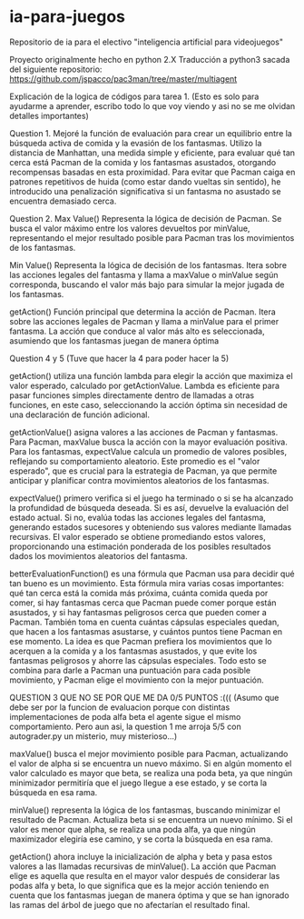 # ia-para-juegos
Repositorio de ia para el electivo "inteligencia artificial para videojuegos"

Proyecto originalmente hecho en python 2.X 
Traducción a python3 sacada del siguiente repositorio: https://github.com/jspacco/pac3man/tree/master/multiagent

Explicación de la logica de códigos para tarea 1. (Esto es solo para ayudarme a aprender, escribo todo lo que voy viendo y asi no se me olvidan detalles importantes)

Question 1.
Mejoré la función de evaluación para crear un equilibrio entre la búsqueda activa de comida y la evasión  de los fantasmas. Utilizo la distancia de Manhattan, una medida simple y eficiente, para evaluar qué tan cerca está Pacman de la comida y los fantasmas asustados, otorgando recompensas basadas en esta proximidad. Para evitar que Pacman caiga en patrones repetitivos de huida (como estar dando vueltas sin sentido), he introducido una penalización significativa si un fantasma no asustado se encuentra demasiado cerca.  

Question 2.
Max Value()
Representa la lógica de decisión de Pacman. Se busca el valor máximo entre los valores devueltos por minValue, representando el mejor resultado posible para Pacman tras los movimientos de los fantasmas.

Min Value()
Representa la lógica de decisión de los fantasmas. Itera sobre las acciones legales del fantasma y llama a maxValue o minValue según corresponda, buscando el valor más bajo para simular la mejor jugada de los fantasmas.

getAction()
Función principal que determina la acción de Pacman. Itera sobre las acciones legales de Pacman y llama a minValue para el primer fantasma. La acción que conduce al valor más alto es seleccionada, asumiendo que los fantasmas juegan de manera óptima

Question 4 y 5 (Tuve que hacer la 4 para poder hacer la 5)

getAction() utiliza una función lambda para elegir la acción que maximiza el valor esperado, calculado por getActionValue. Lambda es eficiente para pasar funciones simples directamente dentro de llamadas a otras funciones, en este caso, seleccionando la acción óptima sin necesidad de una declaración de función adicional.

getActionValue() asigna valores a las acciones de Pacman y fantasmas. Para Pacman, maxValue busca la acción con la mayor evaluación positiva. Para los fantasmas, expectValue calcula un promedio de valores posibles, reflejando su comportamiento aleatorio. Este promedio es el "valor esperado", que es crucial para la estrategia de Pacman, ya que permite anticipar y planificar contra movimientos aleatorios de los fantasmas.

expectValue() primero verifica si el juego ha terminado o si se ha alcanzado la profundidad de búsqueda deseada. Si es así, devuelve la evaluación del estado actual. Si no, evalúa todas las acciones legales del fantasma, generando estados sucesores y obteniendo sus valores mediante llamadas recursivas. El valor esperado se obtiene promediando estos valores, proporcionando una estimación ponderada de los posibles resultados dados los movimientos aleatorios del fantasma.

betterEvaluationFunction() es una fórmula que Pacman usa para decidir qué tan bueno es un movimiento. Esta fórmula mira varias cosas importantes: qué tan cerca está la comida más próxima, cuánta comida queda por comer, si hay fantasmas cerca que Pacman puede comer porque están asustados, y si hay fantasmas peligrosos cerca que pueden comer a Pacman. También toma en cuenta cuántas cápsulas especiales quedan, que hacen a los fantasmas asustarse, y cuántos puntos tiene Pacman en ese momento. La idea es que Pacman prefiera los movimientos que lo acerquen a la comida y a los fantasmas asustados, y que evite los fantasmas peligrosos y ahorre las cápsulas especiales. Todo esto se combina para darle a Pacman una puntuación para cada posible movimiento, y Pacman elige el movimiento con la mejor puntuación.

QUESTION 3 QUE NO SE POR QUE ME DA 0/5 PUNTOS :((( (Asumo que debe ser por la funcion de evaluacion porque con distintas implementaciones de poda alfa beta el agente sigue el mismo comportamiento. Pero aun asi, la question 1 me arroja 5/5 con autograder.py un misterio, muy misterioso...)

maxValue() busca el mejor movimiento posible para Pacman, actualizando el valor de alpha si se encuentra un nuevo máximo. Si en algún momento el valor calculado es mayor que beta, se realiza una poda beta, ya que ningún minimizador permitiría que el juego llegue a ese estado, y se corta la búsqueda en esa rama.

minValue() representa la lógica de los fantasmas, buscando minimizar el resultado de Pacman. Actualiza beta si se encuentra un nuevo mínimo. Si el valor es menor que alpha, se realiza una poda alfa, ya que ningún maximizador elegiría ese camino, y se corta la búsqueda en esa rama.

getAction() ahora incluye la inicialización de alpha y beta y pasa estos valores a las llamadas recursivas de minValue(). La acción que Pacman elige es aquella que resulta en el mayor valor después de considerar las podas alfa y beta, lo que significa que es la mejor acción teniendo en cuenta que los fantasmas juegan de manera óptima y que se han ignorado las ramas del árbol de juego que no afectarían el resultado final.
